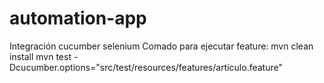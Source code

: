 # automation-app
Integración cucumber selenium
Comado para ejecutar feature:
mvn clean install
mvn test -Dcucumber.options="src/test/resources/features/articulo.feature"
